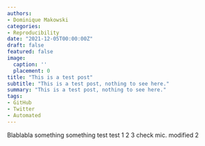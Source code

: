 ```yaml
---
authors:
- Dominique Makowski
categories:
- Reproducibility
date: "2021-12-05T00:00:00Z"
draft: false
featured: false
image:
  caption: ''
  placement: 0
title: "This is a test post"
subtitle: "This is a test post, nothing to see here."
summary: "This is a test post, nothing to see here."
tags:
- GitHub
- Twitter
- Automated
---
```


Blablabla something something test test 1 2 3 check mic. modified 2
